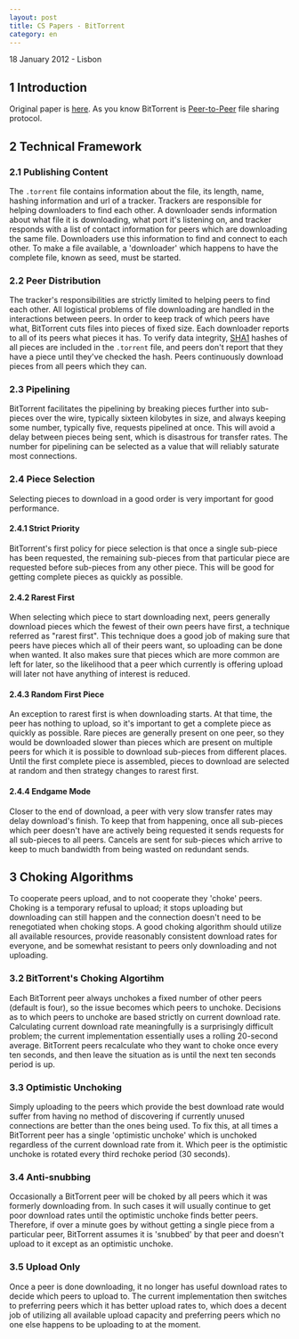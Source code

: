 ```yaml
---
layout: post
title: CS Papers - BitTorrent
category: en
---
```


<p class="meta">18 January 2012 - Lisbon</p>

## 1 Introduction

Original paper is
[here](https://github.com/bittorrent/bittorrent.org/blob/master/bittorrentecon.pdf).
As you know BitTorrent is
[Peer-to-Peer](https://en.wikipedia.org/wiki/Peer-to-peer) file sharing
protocol. <!--In this blog I will try to give brief summary of this protocol.-->

## 2 Technical Framework

### 2.1 Publishing Content

The <code>.torrent</code> file contains information about the file, its length,
name, hashing information and url of a tracker. Trackers are responsible for
helping downloaders to find each other. A downloader sends information about
what file it is downloading, what port it's listening on, and tracker responds
with a list of contact information for peers which are downloading the same
file. Downloaders use this information to find and connect to each other. To
make a file available, a 'downloader' which happens to have the complete file,
known as seed, must be started.

### 2.2 Peer Distribution

The tracker's responsibilities are strictly limited to helping peers to find
each other.  All logistical problems of file downloading are handled in the
interactions between peers.  In order to keep track of which peers have what,
BitTorrent cuts files into pieces of fixed size. Each downloader reports to all
of its peers what pieces it has. To verify data integrity,
[SHA1](https://en.wikipedia.org/wiki/SHA-1) hashes of all pieces are included in
the <code>.torrent</code> file, and peers don't report that they have a piece
until they've checked the hash. Peers continuously download pieces from all
peers which they can.

### 2.3 Pipelining

BitTorrent facilitates the pipelining by breaking pieces further into sub-pieces
over the wire, typically sixteen kilobytes in size, and always keeping some
number, typically five, requests pipelined at once. This will avoid a delay
between pieces being sent, which is disastrous for transfer rates. The number
for pipelining can be selected as a value that will reliably saturate most
    connections.

### 2.4 Piece Selection

Selecting pieces to download in a good order is very important for good
performance.

#### 2.4.1 Strict Priority

BitTorrent's first policy for piece selection is that once a single sub-piece
has been requested, the remaining sub-pieces from that particular piece are
requested before sub-pieces from any other piece. This will be good for getting
complete pieces as quickly as possible.

#### 2.4.2 Rarest First

When selecting which piece to start downloading next, peers generally download
pieces which the fewest of their own peers have first, a technique referred as
"rarest first".  This technique does a good job of making sure that peers have
pieces which all of their peers want, so uploading can be done when wanted. It
also makes sure that pieces which are more common are left for later, so the
likelihood that a peer which currently is offering upload will later not have
anything of interest is reduced.

#### 2.4.3 Random First Piece

An exception to rarest first is when downloading starts. At that time, the peer
has nothing to upload, so it's important to get a complete piece as quickly as
possible. Rare pieces are generally present on one peer, so they would be
downloaded slower than pieces which are present on multiple peers for which it
is possible to download sub-pieces from different places. Until the first
complete piece is assembled, pieces to download are selected at random and then
strategy changes to rarest first.

#### 2.4.4 Endgame Mode

Closer to the end of download, a peer with very slow transfer rates may delay
download's finish.  To keep that from happening, once all sub-pieces which peer
doesn't have are actively being requested it sends requests for all sub-pieces
to all peers. Cancels are sent for sub-pieces which arrive to keep to much
bandwidth from being wasted on redundant sends.

## 3 Choking Algorithms

To cooperate peers upload, and to not cooperate they 'choke' peers. Choking is a
temporary refusal to upload; it stops uploading but downloading can still happen
and the connection doesn't need to be renegotiated when choking stops.  A good
choking algorithm should utilize all available resources, provide reasonably
consistent download rates for everyone, and be somewhat resistant to peers only
downloading and not uploading.

### 3.2 BitTorrent's Choking Algortihm

Each BitTorrent peer always unchokes a fixed number of other peers (default is
four), so the issue becomes which peers to unchoke. Decisions as to which peers
to unchoke are based strictly on current download rate. Calculating current
download rate meaningfully is a surprisingly difficult problem; the current
implementation essentially uses a rolling 20-second average.  BitTorrent peers
recalculate who they want to choke once every ten seconds, and then leave the
situation as is until the next ten seconds period is up.

### 3.3 Optimistic Unchoking

Simply uploading to the peers which provide the best download rate would suffer
from having no method of discovering if currently unused connections are better
than the ones being used. To fix this, at all times a BitTorrent peer has a
single 'optimistic unchoke' which is unchoked regardless of the current download
rate from it. Which peer is the optimistic unchoke is rotated every third
rechoke period (30 seconds).

### 3.4 Anti-snubbing

Occasionally a BitTorrent peer will be choked by all peers which it was formerly
downloading from.  In such cases it will usually continue to get poor download
rates until the optimistic unchoke finds better peers. Therefore, if over a
minute goes by without getting a single piece from a particular peer, BitTorrent
assumes it is 'snubbed' by that peer and doesn't upload to it except as an
optimistic unchoke.

### 3.5 Upload Only

Once a peer is done downloading, it no longer has useful download rates to
decide which peers to upload to. The current implementation then switches to
preferring peers which it has better upload rates to, which does a decent job of
utilizing all available upload capacity and preferring peers which no one else
happens to be uploading to at the moment.

